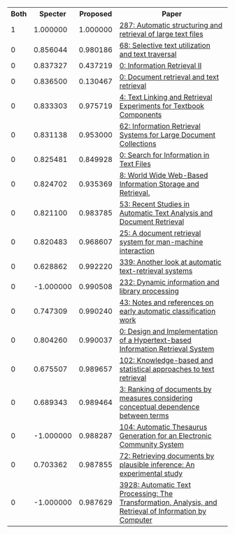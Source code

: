 <html><table><tr>
<th>Both</th>
<th>Specter</th>
<th>Proposed</th>
<th>Paper</th>
</tr>
<tr>
<td>1</td>
<td>1.000000</td>
<td>1.000000</td>
<td><a href="https://www.semanticscholar.org/paper/251940df7f2d68e5aa698d6b552ace034b593bd5">287: Automatic structuring and retrieval of large text files</a></td>
</tr>
<tr>
<td>0</td>
<td>0.856044</td>
<td>0.980186</td>
<td><a href="https://www.semanticscholar.org/paper/17f327bbacd24198f728d6fecac0c4fb2169b471">68: Selective text utilization and text traversal</a></td>
</tr>
<tr>
<td>0</td>
<td>0.837327</td>
<td>0.437219</td>
<td><a href="https://www.semanticscholar.org/paper/46d7948690d5ca884a8da576875027014205c510">0: Information Retrieval II</a></td>
</tr>
<tr>
<td>0</td>
<td>0.836500</td>
<td>0.130467</td>
<td><a href="https://www.semanticscholar.org/paper/81969a722ca369ecc07c58768efde7e423aa152c">0: Document retrieval and text retrieval</a></td>
</tr>
<tr>
<td>0</td>
<td>0.833303</td>
<td>0.975719</td>
<td><a href="https://www.semanticscholar.org/paper/938bef05832b66352eca19cb10538ff5d6f64e16">4: Text Linking and Retrieval Experiments for Textbook Components</a></td>
</tr>
<tr>
<td>0</td>
<td>0.831138</td>
<td>0.953000</td>
<td><a href="https://www.semanticscholar.org/paper/b1b520369089561e9d1785f319e2c3f91ace2a75">62: Information Retrieval Systems for Large Document Collections</a></td>
</tr>
<tr>
<td>0</td>
<td>0.825481</td>
<td>0.849928</td>
<td><a href="https://www.semanticscholar.org/paper/76d53bce85c1bdbb31f2670e7abd38e44cc57d3a">0: Search for Information in Text Files</a></td>
</tr>
<tr>
<td>0</td>
<td>0.824702</td>
<td>0.935369</td>
<td><a href="https://www.semanticscholar.org/paper/1d931170ba32b1b157bf62b5ec4830b5dacb092b">8: World Wide Web-Based Information Storage and Retrieval.</a></td>
</tr>
<tr>
<td>0</td>
<td>0.821100</td>
<td>0.983785</td>
<td><a href="https://www.semanticscholar.org/paper/479fc4af54633ad789e9f252f1581caa02ee8d32">53: Recent Studies in Automatic Text Analysis and Document Retrieval</a></td>
</tr>
<tr>
<td>0</td>
<td>0.820483</td>
<td>0.968607</td>
<td><a href="https://www.semanticscholar.org/paper/68362a2d543668ad535b58bc1319243065209d98">25: A document retrieval system for man-machine interaction</a></td>
</tr>
<tr>
<td>0</td>
<td>0.628862</td>
<td>0.992220</td>
<td><a href="https://www.semanticscholar.org/paper/6b582d075f0694d288890a46c04bf54af432010a">339: Another look at automatic text-retrieval systems</a></td>
</tr>
<tr>
<td>0</td>
<td>-1.000000</td>
<td>0.990508</td>
<td><a href="https://www.semanticscholar.org/paper/0e111b690a5f3348bf01e802e3f8f031b4ca92e7">232: Dynamic information and library processing</a></td>
</tr>
<tr>
<td>0</td>
<td>0.747309</td>
<td>0.990240</td>
<td><a href="https://www.semanticscholar.org/paper/184bcc835a7ae0cb3753ed675d743498e25da8e1">43: Notes and references on early automatic classification work</a></td>
</tr>
<tr>
<td>0</td>
<td>0.804260</td>
<td>0.990037</td>
<td><a href="https://www.semanticscholar.org/paper/99175158ddf6d3a7ca8144a01dd3f64aca22ef15">0: Design and Implementation of a Hypertext-based Information Retrieval System</a></td>
</tr>
<tr>
<td>0</td>
<td>0.675507</td>
<td>0.989657</td>
<td><a href="https://www.semanticscholar.org/paper/2aaa61fdfbec8618dfc9bbcb59f1c6db09778f15">102: Knowledge-based and statistical approaches to text retrieval</a></td>
</tr>
<tr>
<td>0</td>
<td>0.689343</td>
<td>0.989464</td>
<td><a href="https://www.semanticscholar.org/paper/f8cf3009b4933329bd9a70c4f55c90fb67d4a3a4">3: Ranking of documents by measures considering conceptual dependence between terms</a></td>
</tr>
<tr>
<td>0</td>
<td>-1.000000</td>
<td>0.988287</td>
<td><a href="https://www.semanticscholar.org/paper/95fa51161f132766aa1465ea63fba654b6ce329b">104: Automatic Thesaurus Generation for an Electronic Community System</a></td>
</tr>
<tr>
<td>0</td>
<td>0.703362</td>
<td>0.987855</td>
<td><a href="https://www.semanticscholar.org/paper/68afb62dd0109cbd875fd4d0151470bcb00ff064">72: Retrieving documents by plausible inference: An experimental study</a></td>
</tr>
<tr>
<td>0</td>
<td>-1.000000</td>
<td>0.987629</td>
<td><a href="https://www.semanticscholar.org/paper/3f2f6772d96d972e3b2da5aaa8a0f2feefdf827f">3928: Automatic Text Processing: The Transformation, Analysis, and Retrieval of Information by Computer</a></td>
</tr>
</table></html>
